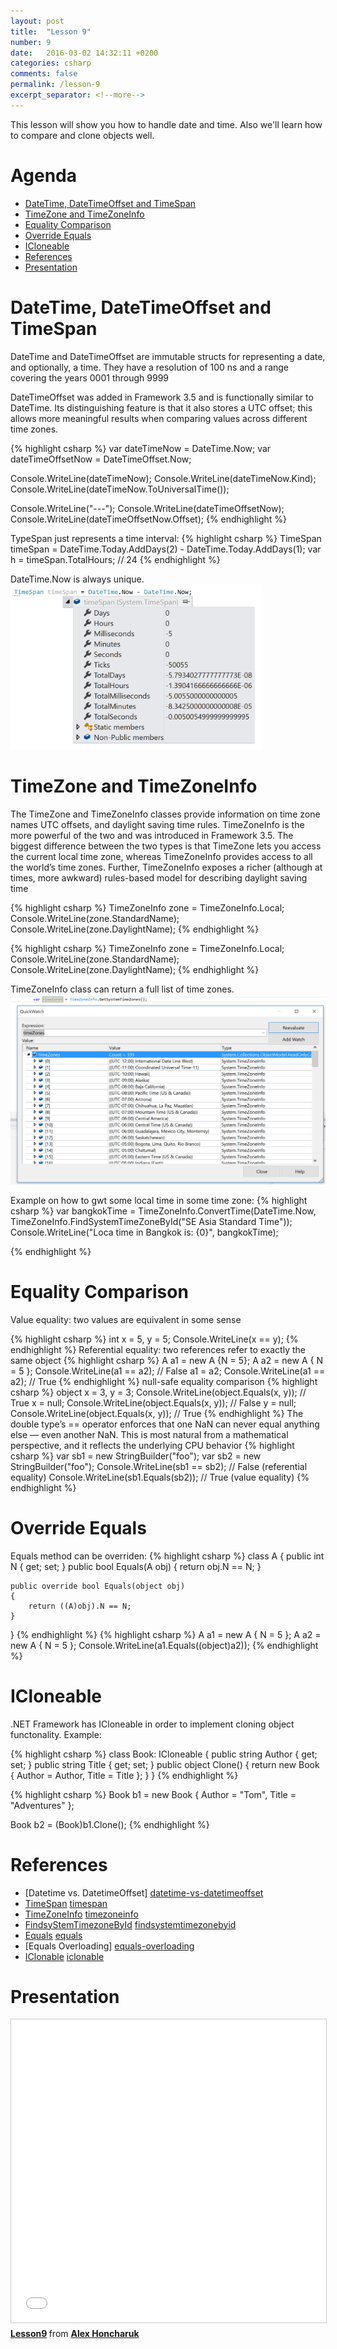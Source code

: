 ```yaml
---
layout: post
title:  "Lesson 9"
number: 9
date:   2016-03-02 14:32:11 +0200
categories: csharp
comments: false
permalink: /lesson-9
excerpt_separator: <!--more-->
---
```

This lesson will show you how to handle date and time. Also we'll learn how to compare and clone objects well.
<!--more-->

# Agenda #
* <a href="#date-time">DateTime, DateTimeOffset and TimeSpan</a>
* <a href="#time-zone">TimeZone and TimeZoneInfo</a>
* <a href="#equality-comparison">Equality Comparison</a>
* <a href="#override-equals">Override Equals</a>
* <a href="#icloneable">ICloneable</a>
* <a href="#references">References</a>
* <a href="#presentation">Presentation</a>

# <a name="date-time">DateTime, DateTimeOffset and TimeSpan</a> #

DateTime and DateTimeOffset are immutable structs for representing a date, and optionally, a time. They have a resolution of 100 ns and a range covering the years 0001 through 9999

DateTimeOffset was added in Framework 3.5 and is functionally similar to DateTime. Its distinguishing feature is that it also stores a UTC offset; this allows more meaningful results when comparing values across different time zones.

{% highlight csharp %}
var dateTimeNow = DateTime.Now;
var dateTimeOffsetNow = DateTimeOffset.Now;

Console.WriteLine(dateTimeNow);
Console.WriteLine(dateTimeNow.Kind);
Console.WriteLine(dateTimeNow.ToUniversalTime());

Console.WriteLine("---");
Console.WriteLine(dateTimeOffsetNow);
Console.WriteLine(dateTimeOffsetNow.Offset);
{% endhighlight %}

TypeSpan just represents a time interval:
{% highlight csharp %}
TimeSpan timeSpan = DateTime.Today.AddDays(2) - DateTime.Today.AddDays(1);
var h = timeSpan.TotalHours; // 24
{% endhighlight %}

DateTime.Now is always unique.
<img src="/images/lesson9/timespan.png" width="80%">

# <a name="time-zone">TimeZone and TimeZoneInfo</a> #
The TimeZone and TimeZoneInfo classes provide information on time zone names UTC offsets, and daylight saving time rules. TimeZoneInfo is the more powerful of the two and was introduced in Framework 3.5. The biggest difference between the two types is that TimeZone lets you access the current local time zone, whereas TimeZoneInfo provides access to all the world’s time zones. Further, TimeZoneInfo exposes a richer (although at times, more awkward) rules-based model for describing daylight saving time

{% highlight csharp %}
TimeZoneInfo zone = TimeZoneInfo.Local;
Console.WriteLine(zone.StandardName);
Console.WriteLine(zone.DaylightName);
{% endhighlight %}

{% highlight csharp %}
TimeZoneInfo zone = TimeZoneInfo.Local;
Console.WriteLine(zone.StandardName);
Console.WriteLine(zone.DaylightName);
{% endhighlight %}

TimeZoneInfo class can return a full list of time zones.
<img src="/images/lesson9/timezones.png" width="100%">

Example on how to gwt some local time in some time zone:
{% highlight csharp %}
var bangkokTime = TimeZoneInfo.ConvertTime(DateTime.Now, TimeZoneInfo.FindSystemTimeZoneById("SE Asia Standard Time"));
Console.WriteLine("Loca time in Bangkok is: {0}", bangkokTime);

{% endhighlight %}

# <a name="equality-comparison">Equality Comparison</a> #
Value equality: two values are  equivalent in some sense

{% highlight csharp %}
int x = 5, y = 5;
Console.WriteLine(x == y);
{% endhighlight %}
Referential equality: two references refer to  exactly the same object
{% highlight csharp %}
A a1 = new A {N = 5};
A a2 = new A { N = 5 };
Console.WriteLine(a1 == a2); // False
a1 = a2;
Console.WriteLine(a1 == a2); // True
{% endhighlight %}
null-safe equality comparison
{% highlight csharp %}
object x = 3, y = 3;
Console.WriteLine(object.Equals(x, y)); // True
x = null;
Console.WriteLine(object.Equals(x, y)); // False
y = null;
Console.WriteLine(object.Equals(x, y)); // True
{% endhighlight %}
The double type’s == operator enforces that one NaN can never equal anything else — even another NaN. This is most natural from a mathematical perspective, and it reflects the underlying CPU behavior
{% highlight csharp %}
var sb1 = new StringBuilder("foo");
var sb2 = new StringBuilder("foo");
Console.WriteLine(sb1 == sb2); // False (referential equality)
Console.WriteLine(sb1.Equals(sb2)); // True (value equality)
{% endhighlight %}

# <a name="override-equals">Override Equals</a> #
Equals method can be overriden:
{% highlight csharp %}
class A
{
    public int N { get; set; }
    public bool Equals(A obj)
    {
        return obj.N == N;
    }

    public override bool Equals(object obj)
    {
        return ((A)obj).N == N;
    }
}
{% endhighlight %}
{% highlight csharp %}
A a1 = new A { N = 5 };
A a2 = new A { N = 5 };
Console.WriteLine(a1.Equals((object)a2));
{% endhighlight %}

# <a name="icloneable">ICloneable</a> #
.NET Framework has ICloneable in order to implement cloning object functonality. Example:

{% highlight csharp %}
class Book: ICloneable
{
    public string Author { get; set; }
    public string Title { get; set; }
    public object Clone()
    {
        return new Book
        {
            Author = Author,
            Title = Title
        };
    }
}
{% endhighlight %}

{% highlight csharp %}
Book b1 = new Book
{
    Author = "Tom",
    Title = "Adventures"
};

Book b2 = (Book)b1.Clone();
{% endhighlight %}


# <a name="references">References</a> #

* [Datetime vs. DatetimeOffset] [datetime-vs-datetimeoffset]
* [TimeSpan] [timespan]
* [TimeZoneInfo] [timezoneinfo]
* [FindsyStemTimezoneById] [findsystemtimezonebyid]
* [Equals] [equals]
* [Equals Overloading] [equals-overloading]
* [IClonable] [iclonable]

# <a name="presentation">Presentation</a> #
<iframe src="//www.slideshare.net/slideshow/embed_code/key/LlMIcKmIOHXfLF" width="595" height="485" frameborder="0" marginwidth="0" marginheight="0" scrolling="no" style="border:1px solid #CCC; border-width:1px; margin-bottom:5px; max-width: 100%;" allowfullscreen> </iframe> <div style="margin-bottom:5px"> <strong> <a href="//www.slideshare.net/ohoncharuk/lesson9-61899362" title="Lesson9" target="_blank">Lesson9</a> </strong> from <strong><a href="//www.slideshare.net/ohoncharuk" target="_blank">Alex Honcharuk</a></strong> </div>

[datetime-vs-datetimeoffset]: http://stackoverflow.com/questions/4331189/datetime-vs-datetimeoffset
[timespan]: https://msdn.microsoft.com/en-us/library/system.timespan(v=vs.110).aspx
[timezoneinfo]: https://msdn.microsoft.com/en-us/library/system.timezoneinfo(v=vs.110).aspx
[findsystemtimezonebyid]: https://msdn.microsoft.com/en-us/library/system.timezoneinfo.findsystemtimezonebyid(v=vs.110).aspx
[equals]: https://msdn.microsoft.com/ru-ru/library/bsc2ak47(v=vs.110).aspx
[equals-overloading]: https://msdn.microsoft.com/uk-ua/library/ms173147(v=vs.80).aspx
[iclonable]: https://msdn.microsoft.com/en-us/library/system.icloneable(v=vs.110).aspx
